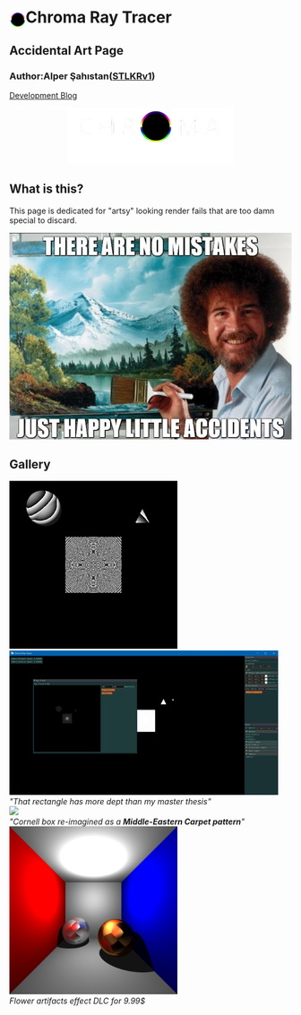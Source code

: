 #  Chroma Ray Tracer <img align="left" src= "resources/logo_solo.png" height="40">
## Accidental Art Page
### Author:Alper Şahıstan([STLKRv1](https://github.com/STLKRv1))  

[Development Blog](README.md)  

<p align="center">
<img src= "resources/logo_w.png" height="100"></p>  
  
## What is this?

This page is dedicated for "artsy" looking render fails that are too damn special to discard.  
<p align="center">
<img src= "resources/bob.jpg" >
</p>  
  
## Gallery

<img src= "resources/fail3.png" width = "300" > <img src= "resources/light_bug.gif" >  
*"That rectangle has more dept than my master thesis"*  
<img src= "resources/halıkilimtravel.png" width = "300" >  
*"Cornell box re-imagined as a **Middle-Eastern Carpet pattern**"*  
<img src= "resources/flower.png" width = "300" >  
*Flower artifacts effect DLC for 9.99$* 


